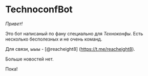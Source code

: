 # TechnoconfBot
*Привет!*

Это бот написаный по фану специально для _Техноконфы_.
Есть несколько бесполезных и не очень команд.

Для связи, ыыы - [@reacheight8] (https://t.me/reacheight8).

Больше новостей нет.

Пока!